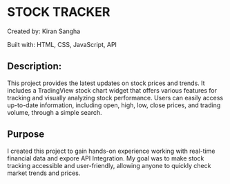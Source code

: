 # STOCK TRACKER

<p>Created by: Kiran Sangha </p>
<p>Built with: HTML, CSS, JavaScript, API</p>

## Description:
<p>This project provides the latest updates on stock prices and trends. It includes a TradingView stock chart widget that offers various features for tracking and visually analyzing stock performance. Users can easily access up-to-date information, including open, high, low, close prices, and trading volume, through a simple search.</p>

## Purpose
<p>I created this project to gain hands-on experience working with real-time financial data and expore API Integration. My goal was to make stock tracking accessible and user-friendly, allowing anyone to quickly check market trends and prices.</p>